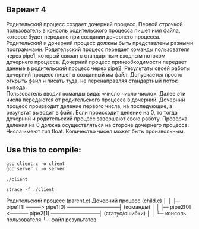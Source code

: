 ## Вариант 4  
Родительский процесс создает дочерний процесс. Первой строчкой пользователь в консоль родительского процесса пишет имя файла, которое будет передано при создании дочернего процесса. Родительский и дочерний процесс должны быть представлены разными программами. Родительский процесс передает команды пользователя через pipe1, который связан с стандартным входным потоком дочернего процесса. Дочерний процесс принеобходимости передает данные в родительский процесс через pipe2. Результаты своей работы дочерний процесс пишет в созданный им файл. Допускается просто открыть файл и писать туда, не перенаправляя стандартный поток вывода.  
Пользователь вводит команды вида: «число число число<endline>». Далее эти числа передаются от родительского процесса в дочерний. Дочерний процесс производит деление первого числа, на последующие, а результат выводит в файл. Если происходит деление на 0, то тогда дочерний и родительский процесс завершают свою работу. Проверка деления на 0 должна осуществляться на стороне дочернего процесса. Числа имеют тип float. Количество чисел может быть произвольным.
  
## Use this to compile:
```
gcc client.c -o client
gcc server.c -o server

./client

strace -f ./client
```


Родительский процесс (parent.c)        Дочерний процесс (child.c)
     │                                        │
     ├─ pipe1[1] ────> pipe1[0] ──────────────┤ (команды)
     │                                        │
     ├─ pipe2[0] <───── pipe2[1] ─────────────┤ (статус/ошибки)
     │                                        │
     └─ консоль пользователя                  └─ файл результатов